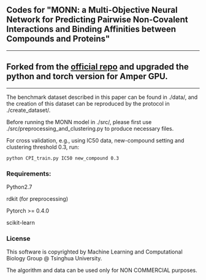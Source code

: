 ## Codes for "MONN: a Multi-Objective Neural Network for Predicting Pairwise Non-Covalent Interactions and Binding Affinities between Compounds and Proteins"
--- 
## Forked from the [official repo](https://github.com/lishuya17/MONN.git) and upgraded the python and torch version for Amper GPU.
---

The benchmark dataset described in this paper can be found in ./data/, and the creation of this dataset can be reproduced by the protocol in ./create_dataset/.

Before running the MONN model in ./src/, please first use ./src/preprocessing_and_clustering.py to produce necessary files.

For cross validation, e.g., using IC50 data, new-compound setting and clustering threshold 0.3, run:

```python CPI_train.py IC50 new_compound 0.3```

### Requirements:
Python2.7

rdkit (for preprocessing)

Pytorch >= 0.4.0

scikit-learn

### License

This software is copyrighted by Machine Learning and Computational Biology Group @ Tsinghua University.

The algorithm and data can be used only for NON COMMERCIAL purposes.
